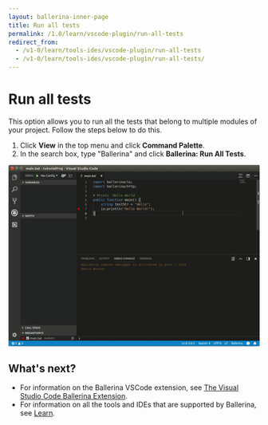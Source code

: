 ```yaml
---
layout: ballerina-inner-page
title: Run all tests
permalink: /1.0/learn/vscode-plugin/run-all-tests
redirect_from:
  - /v1-0/learn/tools-ides/vscode-plugin/run-all-tests
  - /v1-0/learn/tools-ides/vscode-plugin/run-all-tests/
---
```


# Run all tests

This option allows you to run all the tests that belong to multiple modules of your project. Follow the steps below to do this.

1. Click **View** in the top menu and click **Command Palette**.
2. In the search box, type "Ballerina" and click **Ballerina: Run All Tests**.

![Run all tests](/v1-0/learn/images/run-all-tests.gif)

## What's next?

- For information on the Ballerina VSCode extension, see [The Visual Studio Code Ballerina Extension](/1.0/learn/vscode-plugin/vscode-plugin).
- For information on all the tools and IDEs that are supported by Ballerina, see [Learn](/1.0/learn/).